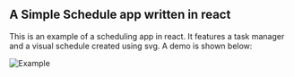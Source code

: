 ## A Simple Schedule app written in react

This is an example of a scheduling app in react. It features a task manager and a visual schedule created using svg. A demo is shown below: 

![Example](https://github.com/RyanMaciel/Scheduling/raw/master/SchedulingExample.gif)
